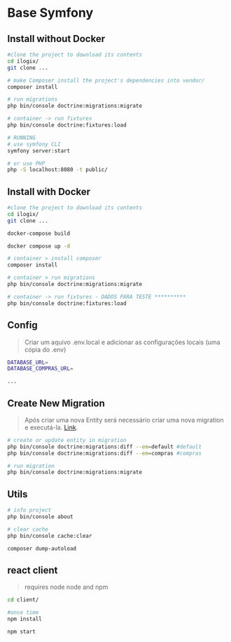 # Base Symfony

## Install without Docker

```sh
#clone the project to download its contents
cd ilogix/
git clone ...

# make Composer install the project's dependencies into vendor/
composer install

# run migrations
php bin/console doctrine:migrations:migrate

# container -> run fixtures
php bin/console doctrine:fixtures:load

# RUNNING
# use symfony CLI
symfony server:start

# or use PHP
php -S localhost:8080 -t public/
```

## Install with Docker

```sh
#clone the project to download its contents
cd ilogix/
git clone ...

docker-compose build

docker compose up -d

# container > install composer
composer install

# container > run migrations
php bin/console doctrine:migrations:migrate

# container -> run fixtures - DADOS PARA TESTE **********
php bin/console doctrine:fixtures:load
```

## Config

> Criar um aquivo .env.local e adicionar as configurações locais (uma cópia do .env)

```sh
DATABASE_URL=
DATABASE_COMPRAS_URL=

...
```

## Create New Migration

> Após criar uma nova Entity será necessário criar uma nova migration e executá-la. [Link](https://symfony.com/doc/current/doctrine/multiple_entity_managers.html).

```sh
# create or update entity in migration
php bin/console doctrine:migrations:diff --em=default #default
php bin/console doctrine:migrations:diff --em=compras #compras

# run migration
php bin/console doctrine:migrations:migrate
```

## Utils

```sh
# info project
php bin/console about

# clear cache
php bin/console cache:clear

composer dump-autoload
```
## react client
> requires node node and npm

```sh
cd client/

#once time
npm install 

npm start
 ```

